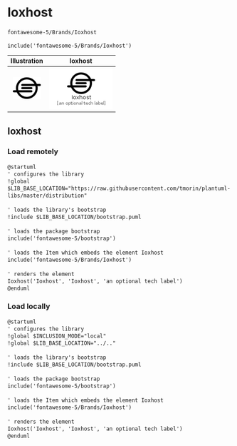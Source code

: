# Ioxhost


```text
fontawesome-5/Brands/Ioxhost
```

```text
include('fontawesome-5/Brands/Ioxhost')
```



| Illustration | Ioxhost |
| :---: | :---: |
| ![illustration for Illustration](../../fontawesome-5/Brands/Ioxhost.png) | ![illustration for Ioxhost](../../fontawesome-5/Brands/Ioxhost.Local.png) |




## Ioxhost

### Load remotely
```plantuml
@startuml
' configures the library
!global $LIB_BASE_LOCATION="https://raw.githubusercontent.com/tmorin/plantuml-libs/master/distribution"

' loads the library's bootstrap
!include $LIB_BASE_LOCATION/bootstrap.puml

' loads the package bootstrap
include('fontawesome-5/bootstrap')

' loads the Item which embeds the element Ioxhost
include('fontawesome-5/Brands/Ioxhost')

' renders the element
Ioxhost('Ioxhost', 'Ioxhost', 'an optional tech label')
@enduml
```

### Load locally
```plantuml
@startuml
' configures the library
!global $INCLUSION_MODE="local"
!global $LIB_BASE_LOCATION="../.."

' loads the library's bootstrap
!include $LIB_BASE_LOCATION/bootstrap.puml

' loads the package bootstrap
include('fontawesome-5/bootstrap')

' loads the Item which embeds the element Ioxhost
include('fontawesome-5/Brands/Ioxhost')

' renders the element
Ioxhost('Ioxhost', 'Ioxhost', 'an optional tech label')
@enduml
```

